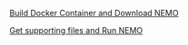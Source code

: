 [Build Docker Container and Download NEMO](https://github.com/NOC-MSM/Belize_workshop/wiki/Step-1:-Get-and-Build-Docker-Container-and-NEMO-and-XIOS)   

[Get supporting files and Run NEMO](https://github.com/NOC-MSM/Belize_workshop/wiki/Step-2:-Get-Domain-And-Forcing-Files-Run)

